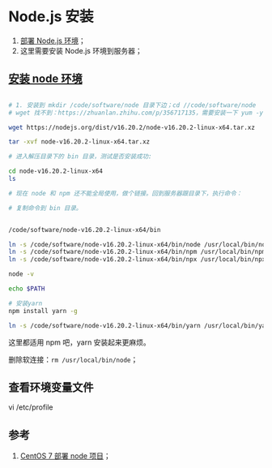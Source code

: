 # Node.js 安装

1. [部署 Node.js 环境](https://help.aliyun.com/document_detail/50775.html)；
2. 这里需要安装 Node.js 环境到服务器；

## [安装 node 环境](https://blog.csdn.net/weixin_45880270/article/details/124222198)

```bash

# 1. 安装到 mkdir /code/software/node 目录下边；cd //code/software/node
# wget 找不到：https://zhuanlan.zhihu.com/p/356717135，需要安装一下 yum -y install wget

wget https://nodejs.org/dist/v16.20.2/node-v16.20.2-linux-x64.tar.xz

tar -xvf node-v16.20.2-linux-x64.tar.xz

# 进入解压目录下的 bin 目录，测试是否安装成功:

cd node-v16.20.2-linux-x64
ls

# 现在 node 和 npm 还不能全局使用，做个链接。回到服务器跟目录下，执行命令：

# 复制命令到 bin 目录。


/code/software/node-v16.20.2-linux-x64/bin

ln -s /code/software/node-v16.20.2-linux-x64/bin/node /usr/local/bin/node
ln -s /code/software/node-v16.20.2-linux-x64/bin/npm /usr/local/bin/npm
ln -s /code/software/node-v16.20.2-linux-x64/bin/npx /usr/local/bin/npx

node -v

echo $PATH

# 安装yarn
npm install yarn -g

ln -s /code/software/node-v16.20.2-linux-x64/bin/yarn /usr/local/bin/yarn
```

这里都适用 npm 吧，yarn 安装起来更麻烦。

删除软连接：`rm /usr/local/bin/node`；

## 查看环境变量文件

vi /etc/profile

## 参考

1. [CentOS 7 部署 node 项目](https://www.cnblogs.com/egrets/p/14861138.html)；
